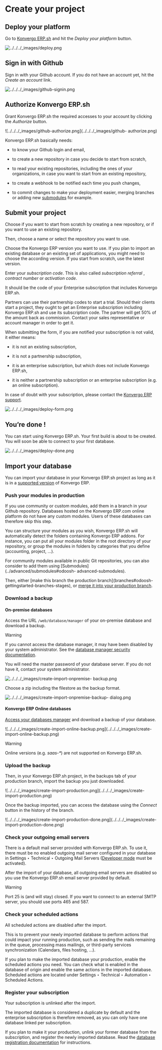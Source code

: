 # Create your project

## Deploy your platform

Go to [Konvergo ERP.sh](https://www.odoo.sh/) and hit the _Deploy your platform_
button.

![../../../_images/deploy.png](../../../_images/deploy.png)

## Sign in with Github

Sign in with your Github account. If you do not have an account yet, hit the
_Create an account_ link.

![../../../_images/github-signin.png](../../../_images/github-signin.png)

## Authorize Konvergo ERP.sh

Grant Konvergo ERP.sh the required accesses to your account by clicking the
_Authorize_ button.

![../../../_images/github-authorize.png](../../../_images/github-
authorize.png)

Konvergo ERP.sh basically needs:

  * to know your Github login and email,

  * to create a new repository in case you decide to start from scratch,

  * to read your existing repositories, including the ones of your organizations, in case you want to start from an existing repository,

  * to create a webhook to be notified each time you push changes,

  * to commit changes to make your deployment easier, merging branches or adding new [submodules](https://git-scm.com/book/en/v2/Git-Tools-Submodules) for example.

## Submit your project

Choose if you want to start from scratch by creating a new repository, or if
you want to use an existing repository.

Then, choose a name or select the repository you want to use.

Choose the Konvergo ERP version you want to use. If you plan to import an existing
database or an existing set of applications, you might need to choose the
according version. If you start from scratch, use the latest version.

Enter your _subscription code_. This is also called _subscription referral_ ,
_contract number_ or _activation code_.

It should be the code of your Enterprise subscription that includes Konvergo ERP.sh.

Partners can use their partnership codes to start a trial. Should their
clients start a project, they ought to get an Enterprise subscription
including Konvergo ERP.sh and use its subscription code. The partner will get 50% of
the amount back as commission. Contact your sales representative or account
manager in order to get it.

When submitting the form, if you are notified your subscription is not valid,
it either means:

  * it is not an existing subscription,

  * it is not a partnership subscription,

  * it is an enterprise subscription, but which does not include Konvergo ERP.sh,

  * it is neither a partnership subscription or an enterprise subscription (e.g. an online subscription).

In case of doubt with your subscription, please contact the [Konvergo ERP
support](https://www.odoo.com/help).

![../../../_images/deploy-form.png](../../../_images/deploy-form.png)

## You’re done !

You can start using Konvergo ERP.sh. Your first build is about to be created. You will
soon be able to connect to your first database.

![../../../_images/deploy-done.png](../../../_images/deploy-done.png)

## Import your database

You can import your database in your Konvergo ERP.sh project as long as it is in a
[supported version](../../supported_versions) of Konvergo ERP.

### Push your modules in production

If you use community or custom modules, add them in a branch in your Github
repository. Databases hosted on the Konvergo ERP.com online platform do not have any
custom modules. Users of these databases can therefore skip this step.

You can structure your modules as you wish, Konvergo ERP.sh will automatically detect
the folders containing Konvergo ERP addons. For instance, you can put all your modules
folder in the root directory of your repository, or group the modules in
folders by categories that you define (accounting, project, …).

For community modules available in public Git repositories, you can also
consider to add them using [Submodules](../advanced/submodules#odoosh-
advanced-submodules).

Then, either [make this branch the production branch](branches#odoosh-
gettingstarted-branches-stages), or [merge it into your production
branch](branches#odoosh-gettingstarted-branches-mergingbranches).

### Download a backup

#### On-premise databases

Access the URL `/web/database/manager` of your on-premise database and
download a backup.

<div class="alert alert-warning">
<p class="alert-title">
Warning</p><p>If you cannot access the database manager, it may have been disabled by your system administrator.
See the <a href="../../on_premise/deploy#db-manager-security"><span class="std std-ref">database manager security documentation</span></a>.</p>
</div>

You will need the master password of your database server. If you do not have
it, contact your system administrator.

![../../../_images/create-import-onpremise-
backup.png](../../../_images/create-import-onpremise-backup.png)

Choose a zip including the filestore as the backup format.

![../../../_images/create-import-onpremise-backup-
dialog.png](../../../_images/create-import-onpremise-backup-dialog.png)

#### Konvergo ERP Online databases

[Access your databases manager](https://accounts.odoo.com/my/databases/manage)
and download a backup of your database.

![../../../_images/create-import-online-backup.png](../../../_images/create-
import-online-backup.png) <div class="alert alert-warning">
<p class="alert-title">
Warning</p><p>Online versions (e.g. <em>saas-*</em>) are not supported on Konvergo ERP.sh.</p>
</div>

### Upload the backup

Then, in your Konvergo ERP.sh project, in the backups tab of your production branch,
import the backup you just downloaded.

![../../../_images/create-import-production.png](../../../_images/create-
import-production.png)

Once the backup imported, you can access the database using the _Connect_
button in the history of the branch.

![../../../_images/create-import-production-done.png](../../../_images/create-
import-production-done.png)

### Check your outgoing email servers

There is a default mail server provided with Konvergo ERP.sh. To use it, there must be
no enabled outgoing mail server configured in your database in Settings ‣
Technical ‣ Outgoing Mail Servers ([Developer
mode](../../../applications/general/developer_mode#developer-mode) must
be activated).

After the import of your database, all outgoing email servers are disabled so
you use the Konvergo ERP.sh email server provided by default.

<div class="alert alert-warning">
<p class="alert-title">
Warning</p><p>Port 25 is (and will stay) closed. If you want to connect to an external SMTP server, you should
use ports 465 and 587.</p>
</div>

### Check your scheduled actions

All scheduled actions are disabled after the import.

This is to prevent your newly imported database to perform actions that could
impact your running production, such as sending the mails remaining in the
queue, processing mass mailings, or third-party services synchronization
(Calendars, files hosting, …).

If you plan to make the imported database your production, enable the
scheduled actions you need. You can check what is enabled in the database of
origin and enable the same actions in the imported database. Scheduled actions
are located under Settings ‣ Technical ‣ Automation ‣ Scheduled Actions.

### Register your subscription

Your subscription is unlinked after the import.

The imported database is considered a duplicate by default and the enterprise
subscription is therefore removed, as you can only have one database linked
per subscription.

If you plan to make it your production, unlink your former database from the
subscription, and register the newly imported database. Read the [database
registration documentation](../../on_premise) for instructions.

